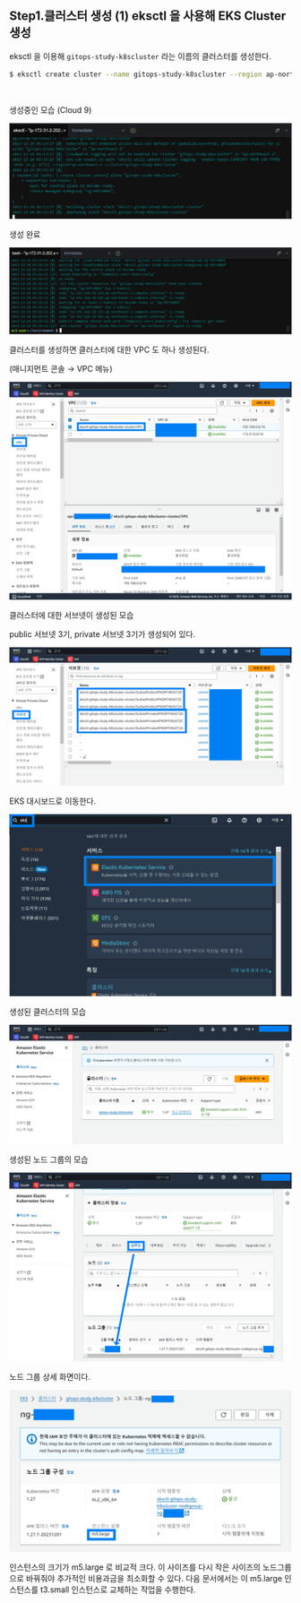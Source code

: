## Step1.클러스터 생성 (1) eksctl 을 사용해 EKS Cluster 생성



eksctl 을 이용해 `gitops-study-k8scluster` 라는 이름의 클러스터를 생성한다.

```bash
$ eksctl create cluster --name gitops-study-k8scluster --region ap-northeast-2
```

<BR>



생성중인 모습 (Cloud 9)

<img src="./img/CLUSTER-SETUP-1-EKSCTL-CLUSTER-CREATION/1.png"/>

<br>



생성 완료

<img src="./img/CLUSTER-SETUP-1-EKSCTL-CLUSTER-CREATION/2.png"/>

<br>



클러스터를 생성하면 클러스터에 대한 VPC 도 하나 생성된다.

(매니지먼트 콘솔 → VPC 메뉴)

<img src="./img/CLUSTER-SETUP-1-EKSCTL-CLUSTER-CREATION/3.png"/>

<br>



클러스터에 대한 서브넷이 생성된 모습

public 서브넷 3기, private 서브넷 3기가 생성되어 있다.

<img src="./img/CLUSTER-SETUP-1-EKSCTL-CLUSTER-CREATION/4.png"/>

<br>



EKS 대시보드로 이동한다.

<img src="./img/CLUSTER-SETUP-1-EKSCTL-CLUSTER-CREATION/5.png"/>

<BR>



생성된 클러스터의 모습

<img src="./img/CLUSTER-SETUP-1-EKSCTL-CLUSTER-CREATION/6.png"/>

<BR>



생성된 노드 그룹의 모습

<img src="./img/CLUSTER-SETUP-1-EKSCTL-CLUSTER-CREATION/7.png"/>

<BR>



노드 그룹 상세 화면이다.

<img src="./img/CLUSTER-SETUP-1-EKSCTL-CLUSTER-CREATION/8.png"/>

인스턴스의 크기가 m5.large 로 비교적 크다. 이 사이즈를 다시 작은 사이즈의 노드그룹으로 바꿔줘야 추가적인 비용과금을 최소화할 수 있다. 다음 문서에서는 이 m5.large 인스턴스를 t3.small 인스턴스로 교체하는 작업을 수행한다.<br>

<br>

